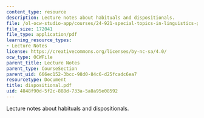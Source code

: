 ```yaml
---
content_type: resource
description: Lecture notes about habituals and dispositionals.
file: /ol-ocw-studio-app/courses/24-921-special-topics-in-linguistics-genericity-spring-2007/4848f90d5f2c888d733a5a8a95e08592_dispositional.pdf
file_size: 172041
file_type: application/pdf
learning_resource_types:
- Lecture Notes
license: https://creativecommons.org/licenses/by-nc-sa/4.0/
ocw_type: OCWFile
parent_title: Lecture Notes
parent_type: CourseSection
parent_uid: 666ec152-3bcc-98d0-84c6-d25fcadc6ea7
resourcetype: Document
title: dispositional.pdf
uid: 4848f90d-5f2c-888d-733a-5a8a95e08592
---
```

Lecture notes about habituals and dispositionals.